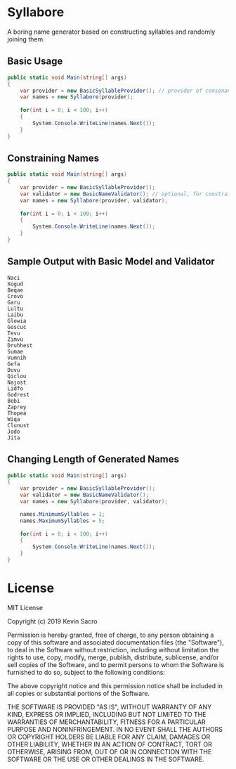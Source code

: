 # Syllabore
A boring name generator based on constructing syllables and randomly joining them.

## Basic Usage
```csharp
public static void Main(string[] args)
{
    var provider = new BasicSyllableProvider(); // provider of consonant and vowel combinations
    var names = new Syllabore(provider);
    
    for(int i = 0; i < 100; i++)
    {
        System.Console.WriteLine(names.Next());
    }
}
```

## Constraining Names
```csharp
public static void Main(string[] args)
{
    var provider = new BasicSyllableProvider();
    var validator = new BasicNameValidator(); // optional, for constraining letter combinations
    var names = new Syllabore(provider, validator);
    
    for(int i = 0; i < 100; i++)
    {
        System.Console.WriteLine(names.Next());
    }
}
```
## Sample Output with Basic Model and Validator
```
Naci
Xogud
Beqae
Crovo
Garu
Lultu
Laibu
Glowia
Goscuc
Tevu
Zimvu
Druhhest
Sumae
Vumnih
Gefa
Duvu
Qiclou
Najost
Lidfo
Godrest
Bebi
Zaprey
Thopea
Wiqa
Clunust
Jodo
Jita
```
## Changing Length of Generated Names
```csharp
public static void Main(string[] args)
{
    var provider = new BasicSyllableProvider();
    var validator = new BasicNameValidator();
    var names = new Syllabore(provider, validator);

    names.MinimumSyllables = 1;
    names.MaximumSyllables = 5;
    
    for(int i = 0; i < 100; i++)
    {
        System.Console.WriteLine(names.Next());
    }
}
```



# License

MIT License

Copyright (c) 2019 Kevin Sacro

Permission is hereby granted, free of charge, to any person obtaining a copy
of this software and associated documentation files (the "Software"), to deal
in the Software without restriction, including without limitation the rights
to use, copy, modify, merge, publish, distribute, sublicense, and/or sell
copies of the Software, and to permit persons to whom the Software is
furnished to do so, subject to the following conditions:

The above copyright notice and this permission notice shall be included in all
copies or substantial portions of the Software.

THE SOFTWARE IS PROVIDED "AS IS", WITHOUT WARRANTY OF ANY KIND, EXPRESS OR
IMPLIED, INCLUDING BUT NOT LIMITED TO THE WARRANTIES OF MERCHANTABILITY,
FITNESS FOR A PARTICULAR PURPOSE AND NONINFRINGEMENT. IN NO EVENT SHALL THE
AUTHORS OR COPYRIGHT HOLDERS BE LIABLE FOR ANY CLAIM, DAMAGES OR OTHER
LIABILITY, WHETHER IN AN ACTION OF CONTRACT, TORT OR OTHERWISE, ARISING FROM,
OUT OF OR IN CONNECTION WITH THE SOFTWARE OR THE USE OR OTHER DEALINGS IN THE
SOFTWARE.

